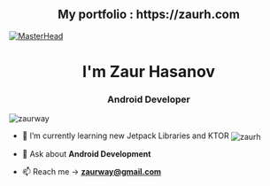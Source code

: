 
<h2 align="center">My portfolio : https://zaurh.com</h2> 

[![MasterHead](https://i.hizliresim.com/9vqfash.gif)](zaurh.com)
<h1 align="center">I'm Zaur Hasanov </h1> 
<h3 align="center">Android Developer</h3>



<p align="left"> <img src="https://komarev.com/ghpvc/?username=zaurh&label=Profile%20views&color=0e75b6&style=flat" alt="zaurway" /> </p>


 
- 🌱 I’m currently learning new Jetpack Libraries and KTOR <img align="center" src="https://github-readme-streak-stats.herokuapp.com/?user=zaurh&&theme=tokyonight" alt="zaurh" />

- 💬 Ask about **Android Development**

- 📫 Reach me -> **zaurway@gmail.com**

 

